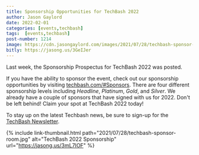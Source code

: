 ```yaml
---
title: Sponsorship Opportunities for TechBash 2022
author: Jason Gaylord
date: 2022-02-01
categories: [events,techbash]
tags:  [events,techbash]
post-number: 1214
image: https://cdn.jasongaylord.com/images/2021/07/28/techbash-sponsor-room.jpg
bitly: https://jasong.us/3GeIJer
---
```


Last week, the Sponsorship Prospectus for TechBash 2022 was posted. 

If you have the ability to sponsor the event, check out our sponsorship opportunities by visiting [techbash.com/#Sponsors](https://jasong.us/3KV3HTk). There are four different sponsorship levels including _Headline_, _Platinum_, _Gold_, and _Silver_. We already have a couple of sponsors that have signed with us for 2022. Don't be left behind! Claim your spot at TechBash 2022 today!

To stay up on the latest Techbash news, be sure to sign-up for the [TechBash Newsletter](https://jasong.us/tbnewsletter). 

{% include link-thumbnail.html path="2021/07/28/techbash-sponsor-room.jpg" alt="TechBash 2022 Sponsorship" url="https://jasong.us/3mL7IOF" %}